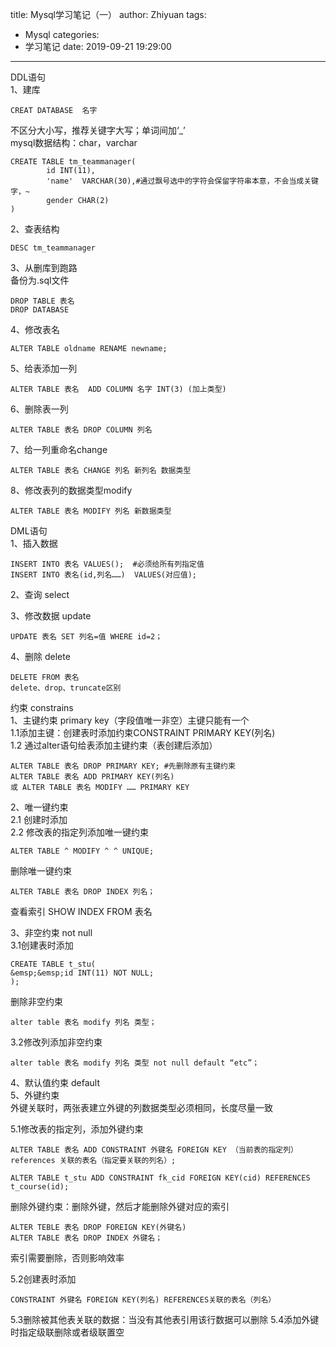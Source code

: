 title: Mysql学习笔记（一）
author: Zhiyuan
tags:
  - Mysql
categories:
  - 学习笔记
date: 2019-09-21 19:29:00
---
DDL语句  
1、建库  

```
CREAT DATABASE  名字
```


不区分大小写，推荐关键字大写；单词间加‘_’  
mysql数据结构：char，varchar  

```
CREATE TABLE tm_teammanager( 
		id INT(11),  
		'name'  VARCHAR(30),#通过飘号选中的字符会保留字符串本意，不会当成关键字，~  
		gender CHAR(2)
)
```

2、查表结构  

```
DESC tm_teammanager
```

3、从删库到跑路  
备份为.sql文件  

```
DROP TABLE 表名  
DROP DATABASE 
```

4、修改表名  

```
ALTER TABLE oldname RENAME newname;
```

5、给表添加一列  

```
ALTER TABLE 表名  ADD COLUMN 名字 INT(3) (加上类型)
```

6、删除表一列  

```
ALTER TABLE 表名 DROP COLUMN 列名
```

7、给一列重命名change  

```
ALTER TABLE 表名 CHANGE 列名 新列名 数据类型
```

8、修改表列的数据类型modify  

```
ALTER TABLE 表名 MODIFY 列名 新数据类型
```

DML语句  
1、插入数据   

```
INSERT INTO 表名 VALUES();  #必须给所有列指定值  
INSERT INTO 表名(id,列名……)  VALUES(对应值);
```

2、查询 select

3、修改数据 update  

```
UPDATE 表名 SET 列名=值 WHERE id=2；
```

4、删除 delete  

```
DELETE FROM 表名  
delete、drop、truncate区别
```

约束 constrains  
1、主键约束 primary key（字段值唯一非空）主键只能有一个  
1.1添加主键：创建表时添加约束CONSTRAINT PRIMARY KEY(列名)  
1.2 通过alter语句给表添加主键约束（表创建后添加）  

```
ALTER TABLE 表名 DROP PRIMARY KEY; #先删除原有主键约束  
ALTER TABLE 表名 ADD PRIMARY KEY(列名)  
或 ALTER TABLE 表名 MODIFY …… PRIMARY KEY
```

2、唯一键约束  
2.1 创建时添加  
2.2 修改表的指定列添加唯一键约束  

```
ALTER TABLE ^ MODIFY ^ ^ UNIQUE;  
```

删除唯一键约束  

```
ALTER TABLE 表名 DROP INDEX 列名；  
```

查看索引 SHOW INDEX FROM 表名

3、非空约束 not null  
3.1创建表时添加  

```
CREATE TABLE t_stu(  
&emsp;&emsp;id INT(11) NOT NULL;  
);  
```

删除非空约束  

```
alter table 表名 modify 列名 类型；
```

3.2修改列添加非空约束  

```
alter table 表名 modify 列名 类型 not null default “etc”；  
```

4、默认值约束 default  
5、外键约束  
外键关联时，两张表建立外键的列数据类型必须相同，长度尽量一致

5.1修改表的指定列，添加外键约束  

```
ALTER TABLE 表名 ADD CONSTRAINT 外键名 FOREIGN KEY （当前表的指定列） references 关联的表名（指定要关联的列名）;

ALTER TABLE t_stu ADD CONSTRAINT fk_cid FOREIGN KEY(cid) REFERENCES t_course(id);
```

删除外键约束：删除外键，然后才能删除外键对应的索引  

```
ALTER TEBLE 表名 DROP FOREIGN KEY(外键名)  
ALTER TABLE 表名 DROP INDEX 外键名；  
```

索引需要删除，否则影响效率

5.2创建表时添加  

```
CONSTRAINT 外键名 FOREIGN KEY(列名) REFERENCES关联的表名（列名）
```

5.3删除被其他表关联的数据：当没有其他表引用该行数据可以删除
5.4添加外键时指定级联删除或者级联置空





